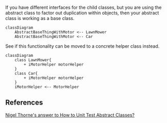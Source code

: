 

If you have different interfaces for the child classes, but you are using the abstract class to factor out duplication within objects, then your abstract class is working as a base class.

```mermaid
classDiagram
    AbstractBaseThingWithMotor <-- LawnMower
    AbstractBaseThingWithMotor <-- Car    
```

See if this functionality can be moved to a concrete helper class instead.

```mermaid
classDiagram
    class LawnMower{
        + iMotorHelper motorHelper
    }
    class Car{
        + iMotorHelper motorHelper
    }    
    iMotorHelper <-- MotorHelper
```

## References

[Nigel Thorne's answer to How to Unit Test Abstract Classes?](https://stackoverflow.com/a/2947823/14318926)
